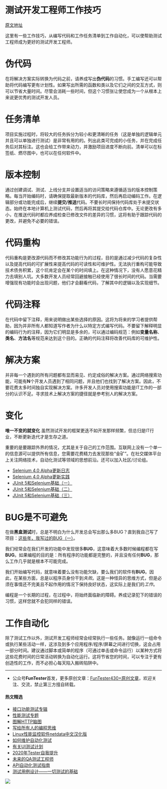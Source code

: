 # 测试开发工程师工作技巧

[原文地址](https://dzone.com/articles/10-tips-to-become-a-better-software-engineer)

这里有一些工作技巧，从编写代码和工作任务清单到工作自动化，可以使帮助测试工程师成为更好的测试开发工程师。


# 伪代码

在将解决方案实际转换为代码之前，请养成写出**伪代码**的习惯。手工编写还可以帮助将代码编写更有计划性。如果写出所需的函数和类以及它们之间的交互方式，则可以节省大量时间。尽管会消耗一些时间，但这个习惯张让使您成为一个从根本上来说更优秀的测试开发人员。 

# 任务清单 

项目实施过程时，将较大的任务拆分为较小和更清晰的任务（这是单独的逻辑单元并且可以单独进行测试）是非常有用的的。列出此类可完成的小任务，并在完成任务后对其标注。这也会给工作带来动力，并激励项目进度不断向前。清单可以在标签纸、燃尽图中，也可以在任何软件中。 

# 版本控制

通过创建调试、测试、上线分支并设置适当的访问策略来遵循适当的版本控制策略。每当开始编码时，请确保提取最新版本的代码库，然后再启动编码工作。在逻辑部分或功能完成后，继续**提交/推送**代码。不要长时间保持代码库处于未提交状态。始终在本地计算机上测试代码，然后再将其提交给代码仓库中。无论更改有多小，在推送代码时都应养成检查已修改文件的差异的习惯，这将有助于跟踪代码的更改，并避免不必要的错误。 

# 代码重构

代码重构是更改源代码而不修改其功能行为的过程，目的是通过减少代码的复杂性以及提高代码的可扩展性来提高代码的可读性和可维护性。无法执行重构可能导致技术债务积累，这个坑肯定会在某个的时间填上。在这种情况下，没有人愿意花精力去填别人坑。大多数开发人员经常回避接触已经使用了很长时间的代码。当需要增强现有功能时会出现问题，他们才会翻看代码，了解其中的逻辑以及实现细节。

# 代码注释

在代码中留下注释，用来说明做出某些选择的原因。这将为将来的学习者提供帮助，因为并非所有人都知道写作者为什么以特定方式编写代码。不要留下解释明显的编码行为的注释，因为它们明显是多余的，可以通过编码规范：例如**变量名称**、**类名**、**方法名**等规范来达到这个目的。正确的代码注释将改善代码库的可维护性。 

# 解决方案

并非每一个遇到的所有问题都有显而易见、约定成俗的解决方案。通过网络搜索功能，可能有**N**个开发人员遇到了相同问题，并且他们也找到了解决方案。因此，不要花费太多时间独自实现解决方案。许多开发人员对使用搜索功能是IT工作的一部分的认识不足。寻求技术上解决方案的捷径就是参考别人的解决方案。


# 变化 

**唯一不变的就变化** 虽然测试开发的框架更迭不如开发那样频繁，但总归是IT行业，不断更新迭代才是生存之道。

重要的是要跟踪外界的情况，尤其是关于自己的工作范围。互联网上没有一个单一的信息源可以提供所有信息，您需要花费精力去发现那些“金矿”。在社交媒体平台上关注网络技术，自动化测试等领域的思想前沿。还可以加入社区/讨论组。

- [Selenium 4.0 Alpha更新日志](https://mp.weixin.qq.com/s/tU7sm-pcbpRNwDU9D3OVTQ)
- [Selenium 4.0 Alpha更新实践](https://mp.weixin.qq.com/s/yT9wpO5o5aWBUus494TIHw)
- [JUnit 5和Selenium基础（一）](https://mp.weixin.qq.com/s/ehBRf7st-OxeuvI_0yW3OQ)
- [JUnit 5和Selenium基础（二）](https://mp.weixin.qq.com/s/Gt82cPmS2iX-DhKXTXiy8g)
- [JUnit 5和Selenium基础（三）](https://mp.weixin.qq.com/s/8YkonXTYgAV5-pLs9yEAVw)


# BUG是不可避免

在做**黑盒测试**时，总是不明白为什么开发总会写出那么多BUG？直到我自己写了项目：[这些年，我写过的BUG（一）](https://mp.weixin.qq.com/s/mVTmT1FdwWl1e0BaL7Ne1g)。

我们经常会在我们开发的功能中发现很多**BUG**，这意味着大多数时候编程都在写**BUG**。如果编程的目的是：所有程序的功能都是完整的，并且没有任何**BUG**，那么工作几乎就是根本不可能完成。

我们开始编写代码，就意味着要么没有功能欠缺，要么我们的软件有**BUG**。因此，在某些方面，总是以程序员身份干到*失败*。这是一种怪异的思维方式，但是必须在事情还不完美且不起作用的情况下保持良好状态，这实际上是我们的*工作*。 

编程是一个长期的过程，在过程中，将始终面临新的障碍。养成记录犯下的错误的习惯，这样您就不会犯同样的错误。

# 工作自动化 

除了测试工作以外，测试开发工程师经常会经常执行一些任务。就像运行一组命令或执行某些活动一样，这涉及到多个应用程序/程序/屏幕之间进行切换，这会占用一部分时间。建议通过脚本或简单的程序（可通过单击或命令运行）以某种方式将这些花费时间的日常活动转换为自动化运行。这将节省您的时间，可以专注于更有创造性的工作，而不必担心每天陷入搬砖陷阱中。

--- 
* 公众号**FunTester**首发，更多原创文章：[FunTester430+原创文章](https://mp.weixin.qq.com/s/s7ZmCNBYy3j-71JFbtgneg)，欢迎关注、交流，禁止第三方擅自转载。

#### 热文精选

- [接口功能测试专辑](https://mp.weixin.qq.com/mp/appmsgalbum?action=getalbum&album_id=1321895538945638401&__biz=MzU4MTE2NDEyMQ==#wechat_redirect)
- [性能测试专题](https://mp.weixin.qq.com/mp/appmsgalbum?action=getalbum&album_id=1319027448301961218&__biz=MzU4MTE2NDEyMQ==#wechat_redirect)
- [图解HTTP脑图](https://mp.weixin.qq.com/s/100Vm8FVEuXs0x6rDGTipw)
- [写给所有人的编程思维](https://mp.weixin.qq.com/s/Oj33UCnYfbUgzsBzEm2GPQ)
- [Linux性能监控软件netdata中文汉化版](https://mp.weixin.qq.com/s/7VG7gHx7FUvsuNtBTJpjWA)
- [如何维护自动化测试](https://mp.weixin.qq.com/s/4eh4AN_MiatMSkoCMtY3UA)
- [有关UI测试计划](https://mp.weixin.qq.com/s/D0fMXwJF754a7Mr5ARY5tQ)
- [2020年Tester自我提升](https://mp.weixin.qq.com/s/vuhUp85_6Sbg6ReAN3TTSQ)
- [未来的QA测试工程师](https://mp.weixin.qq.com/s/ngL4sbEjZm7OFAyyWyQ3nQ)
- [API自动化测试指南](https://mp.weixin.qq.com/s/uy_Vn_ZVUEu3YAI1gW2T_A)
- [测试用例设计——一切测试的基础](https://mp.weixin.qq.com/s/0_ubnlhp2jk-jxHxJ95E9g)

![](https://mmbiz.qpic.cn/mmbiz_png/13eN86FKXzCcsLRmf6VicSKFPfvMT8p7eg7iaBGgPxmbNxHsBcOic2rcw1TCvS1PTGC6WkRFXA7yoqr2bVlrEQqlA/640?wx_fmt=png&tp=webp&wxfrom=5&wx_lazy=1&wx_co=1)